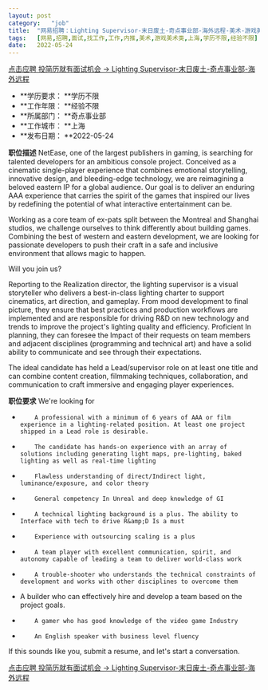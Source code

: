 ```yaml
---
layout:	post
category:	"job"
title:	"网易招聘：Lighting Supervisor-末日废土-奇点事业部-海外远程-美术-游戏美术类-上海学历不限经验不限"
tags:	[网易,招聘,面试,找工作,工作,内推,美术,游戏美术类,上海,学历不限,经验不限]
date:	2022-05-24
---
```


[点击应聘 投简历就有面试机会 -> Lighting Supervisor-末日废土-奇点事业部-海外远程](http://mobile.bole.netease.com/bole/boleDetail?id=37690&employeeId=346f03c3cda5f04c&key=all)



- **学历要求： **学历不限
- **工作年限： **经验不限
- **所属部门： **奇点事业部
- **工作城市： **上海
- **发布日期： **2022-05-24



**职位描述**
NetEase, one of the largest publishers in gaming, is searching for talented developers for an ambitious console project. 
Conceived as a cinematic single-player experience that combines emotional storytelling, innovative design, and bleeding-edge technology, we are reimagining a beloved eastern IP for a global audience. Our goal is to deliver an enduring AAA experience that carries the spirit of the games that inspired our lives by redefining the potential of what interactive entertainment can be.  

Working as a core team of ex-pats split between the Montreal and Shanghai studios, we challenge ourselves to think differently about building games. Combining the best of western and eastern development, we are looking for passionate developers to push their craft in a safe and inclusive environment that allows magic to happen.  

Will you join us?

Reporting to the Realization director, the lighting supervisor is a visual storyteller who delivers a best-in-class lighting charter to support cinematics, art direction, and gameplay. From mood development to final picture, they ensure that best practices and production workflows are implemented and are responsible for driving R&amp;D on new technology and trends to improve the project's lighting quality and efficiency. Proficient In planning, they can foresee the Impact of their requests on team members and adjacent disciplines (programming and technical art) and have a solid ability to communicate and see through their expectations.

The ideal candidate has held a Lead/supervisor role on at least one title and can combine content creation, filmmaking techniques, collaboration, and communication to craft immersive and engaging player experiences.





**职位要求**
We're looking for

-         A professional with a minimum of 6 years of AAA or film experience in a lighting-related position. At least one project shipped in a Lead role is desirable.
-         The candidate has hands-on experience with an array of solutions including generating light maps, pre-lighting, baked lighting as well as real-time lighting
-         Flawless understanding of direct/Indirect light, luminance/exposure, and color theory
-         General competency In Unreal and deep knowledge of GI
-         A technical lighting background is a plus. The ability to Interface with tech to drive R&amp;D Is a must
-         Experience with outsourcing scaling is a plus
-         A team player with excellent communication, spirit, and autonomy capable of leading a team to deliver world-class work
-         A trouble-shooter who understands the technical constraints of development and works with other disciplines to overcome them
- A builder who can effectively hire and develop a team based on the project goals.
-         A gamer who has good knowledge of the video game Industry 
-         An English speaker with business level fluency

If this sounds like you, submit a resume, and let's start a conversation.



[点击应聘 投简历就有面试机会 -> Lighting Supervisor-末日废土-奇点事业部-海外远程](http://mobile.bole.netease.com/bole/boleDetail?id=37690&employeeId=346f03c3cda5f04c&key=all)